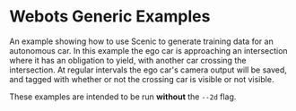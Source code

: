 # Webots Generic Examples

An example showing how to use Scenic to generate training data for an autonomous car. In this example the ego car is approaching an intersection where it has an obligation to yield, with another car crossing the intersection. At regular intervals the ego car's camera output will be saved, and tagged with whether or not the crossing car is visible or not visible.

These examples are intended to be run **without** the ``--2d`` flag.
